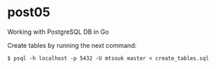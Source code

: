 # post05
Working with PostgreSQL DB in Go

Create tables by running the next command:

`$ psql -h localhost -p 5432 -U mtsouk master < create_tables.sql`
